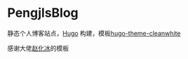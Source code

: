 # PengjlsBlog
静态个人博客站点，[Hugo](https://gohugo.io/) 构建，模板[hugo-theme-cleanwhite](https://themes.gohugo.io/themes/hugo-theme-cleanwhite/)


感谢大佬[赵化冰](https://zhaohuabing.com/)的模板